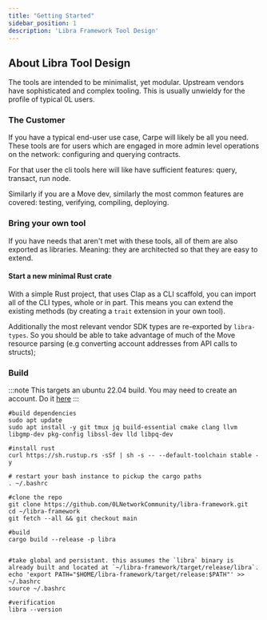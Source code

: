 ```yaml
---
title: "Getting Started"
sidebar_position: 1
description: 'Libra Framework Tool Design'
---
```


## About Libra Tool Design
The tools are intended to be minimalist, yet modular. Upstream vendors have sophisticated and complex tooling. This is usually unwieldy for the profile of typical 0L users.

### The Customer
If you have a typical end-user use case, Carpe will likely be all you need.
These tools are for users which are engaged in more admin level operations on the network: configuring and querying contracts.

For that user the cli tools here will like have sufficient features: query, transact, run node.

Similarly if you are a Move dev, similarly the most common features are covered: testing, verifying, compiling, deploying.

### Bring your own tool
If you have needs that aren't met with these tools, all of them are also exported as libraries. Meaning: they are architected so that they are easy to extend.

#### Start a new minimal Rust crate
With a simple Rust project, that uses Clap as a CLI scaffold, you can import all of the CLI types, whole or in part. This means you can extend the existing methods (by creating a `trait` extension in your own tool).

Additionally the most relevant vendor SDK types are re-exported by `libra-types`. So you should be able to take advantage of much of the Move resource parsing (e.g converting account addresses from API calls to structs);

### Build
:::note
This targets an ubuntu 22.04 build. You may need to create an account. Do it [here](/tools/wallet)
:::

```
#build dependencies
sudo apt update
sudo apt install -y git tmux jq build-essential cmake clang llvm libgmp-dev pkg-config libssl-dev lld libpq-dev

#install rust
curl https://sh.rustup.rs -sSf | sh -s -- --default-toolchain stable -y

# restart your bash instance to pickup the cargo paths
. ~/.bashrc

#clone the repo
git clone https://github.com/0LNetworkCommunity/libra-framework.git
cd ~/libra-framework
git fetch --all && git checkout main

#build
cargo build --release -p libra 


#take global and persistant. this assumes the `libra` binary is already built and located at `~/libra-framework/target/release/libra`.
echo 'export PATH="$HOME/libra-framework/target/release:$PATH"' >> ~/.bashrc
source ~/.bashrc

#verification
libra --version 
```